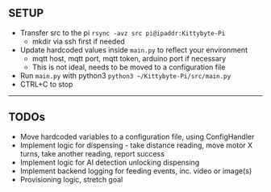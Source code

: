 ## SETUP
- Transfer src to the pi `rsync -avz src pi@ipaddr:Kittybyte-Pi`
    - mkdir via ssh first if needed
- Update hardcoded values inside `main.py` to reflect your environment
    - mqtt host, mqtt port, mqtt token, arduino port if necessary
    - This is not ideal, needs to be moved to a configuration file
- Run `main.py` with python3 `python3 ~/Kittybyte-Pi/src/main.py`
- CTRL+C to stop

---

## TODOs
- Move hardcoded variables to a configuration file, using ConfigHandler
- Implement logic for dispensing - take distance reading, move motor X turns, take another reading, report success
- Implement logic for AI detection unlocking dispensing
- Implement backend logging for feeding events, inc. video or image(s)
- Provisioning logic, stretch goal

